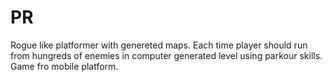 # PR

Rogue like platformer with genereted maps.
Each time player should run from hungreds of enemies in computer generated level using parkour skills.
Game fro mobile platform.
